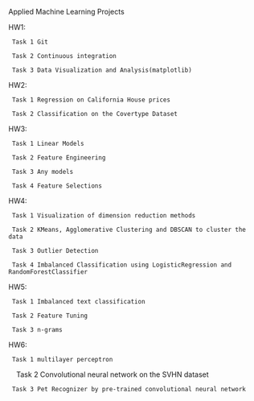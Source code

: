Applied Machine Learning Projects 

HW1: 
     
     Task 1 Git
     
     Task 2 Continuous integration
     
     Task 3 Data Visualization and Analysis(matplotlib)
     
HW2: 

     Task 1 Regression on California House prices
     
     Task 2 Classification on the Covertype Dataset
     
HW3: 

     Task 1 Linear Models
     
     Task 2 Feature Engineering
     
     Task 3 Any models
     
     Task 4 Feature Selections

HW4: 

     Task 1 Visualization of dimension reduction methods
     
     Task 2 KMeans, Agglomerative Clustering and DBSCAN to cluster the data
     
     Task 3 Outlier Detection
     
     Task 4 Imbalanced Classification using LogisticRegression and RandomForestClassifier
    
HW5: 

     Task 1 Imbalanced text classification
     
     Task 2 Feature Tuning
     
     Task 3 n-grams
     
HW6: 

     Task 1 multilayer perceptron
     
     Task 2 Convolutional neural network on the ​SVHN dataset
     
     Task 3 Pet Recognizer by pre-trained convolutional neural network

     

